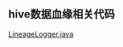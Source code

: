 ## hive数据血缘相关代码



[LineageLogger.java](https://github.com/apache/hive/blob/f37c5de6c32b9395d1b34fa3c02ed06d1bfbf6eb/ql/src/java/org/apache/hadoop/hive/ql/hooks/LineageLogger.java)
